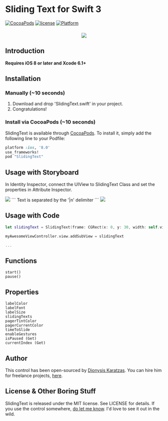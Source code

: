 # Sliding Text for Swift 3
[![CocoaPods](https://img.shields.io/cocoapods/v/SlidingText.svg?style=flat)](https://cocoapods.org/?q=slidingtext)
[![license](https://img.shields.io/github/license/dnKaratzas/SlidingText.svg)](http://cocoadocs.org/?q=slidingtext)
[![Platform](https://img.shields.io/cocoapods/p/SlidingText.svg?style=flat)](http://cocoadocs.org/?q=slidingtext)

<h3 align="center">
<img src="https://image.ibb.co/i1TR5a/Sliding_Text.gif"/>
</h3>

## Introduction
__Requires iOS 8 or later and Xcode 6.1+__<br/>

## Installation
### Manually (~10 seconds)

1. Download and drop 'SlidingText.swift' in your project.  
2. Congratulations!

### Install via CocoaPods (~10 seconds)
SlidingText is available through [CocoaPods](http://cocoapods.org). To install
it, simply add the following line to your Podfile:

```ruby
platform :ios, '8.0'
use_frameworks!
pod "SlidingText"
```

## Usage with Storyboard
In Identity Inspector, connect the UIView to SlidingText Class and set the properties in Attribute Inspector.

<img src="https://image.ibb.co/dJ8Jka/Sliding_Text.png"/>
```
Text is separated by the '|n' delimiter
```

<img src="https://image.ibb.co/dyQdJv/Sliding_Text.png"/>

## Usage with Code
```swift
let slidingText = SlidingText(frame: CGRect(x: 0, y: 30, width: self.view.frame.width, height: 120))

myAwesomeViewController.view.addSubView = slidingText

...

```

## Functions
    start()
    pause()

## Properties
    labelColor
    labelFont
    labelSize
    slidingTexts
    pagerTintColor
    pagerCurrentColor
    timeToSlide
    enableGestures
    isPaused (Get)
    currentIndex (Get)

## Author
This control has been open-sourced by [Dionysis Karatzas](mailto:dkaratzas@hotmail.com). You can hire him for freelance projects, [here](mailto:dkaratzas@hotmail.com).

## License & Other Boring Stuff
SlidingText is released under the MIT license. See LICENSE for details. If you use the control somewhere, [do let me know](mailto:dkaratzas@hotmail.com). I'd love to see it out in the wild.
